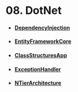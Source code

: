 # 08. DotNet
- #### [DependencyInjection](https://github.com/mfurkanayhan/senior-dotnet-developer-roadmap/tree/main/08.DotNet/DependencyInjection)

- #### [EntityFrameworkCore](https://github.com/mfurkanayhan/senior-dotnet-developer-roadmap/tree/main/08.DotNet/EntityFrameworkCore)

- #### [ClassStructuresApp](https://github.com/mfurkanayhan/senior-dotnet-developer-roadmap/tree/main/08.DotNet/ClassStructuresApp)

- #### [ExceptionHandler](https://github.com/mfurkanayhan/senior-dotnet-developer-roadmap/tree/main/08.DotNet/ExceptionHandler)

- #### [NTierArchitecture](https://github.com/mfurkanayhan/senior-dotnet-developer-roadmap/tree/main/08.DotNet/NTierArchitecture)
